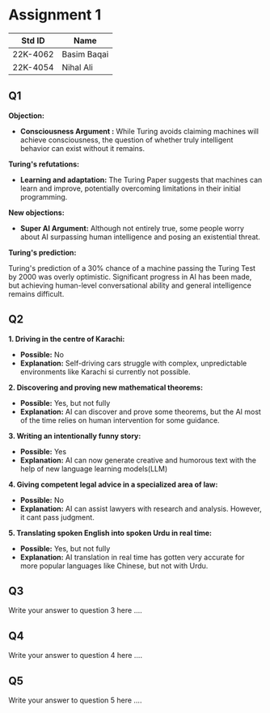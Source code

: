# Assignment 1
|Std ID|Name|
|------|-|
|22K-4062|Basim Baqai|
|22K-4054|Nihal Ali|

## Q1
**Objection:**

- **Consciousness Argument :** While Turing avoids claiming machines will achieve consciousness, the question of whether truly intelligent behavior can exist without it remains.

**Turing's refutations:**

- **Learning and adaptation:** The Turing Paper suggests that machines can learn and improve, potentially overcoming limitations in their initial programming.

**New objections:**

- **Super AI Argument:** Although not entirely true, some people worry about AI surpassing human intelligence and posing an existential threat.

**Turing's prediction:**

Turing's prediction of a 30% chance of a machine passing the Turing Test by 2000 was overly optimistic. Significant progress in AI has been made, but achieving human-level conversational ability and general intelligence remains difficult.

## Q2

**1. Driving in the centre of Karachi:**

- **Possible:** No
- **Explanation:** Self-driving cars struggle with complex, unpredictable environments like Karachi si currently not possible.

**2. Discovering and proving new mathematical theorems:**

- **Possible:** Yes, but not fully
- **Explanation:** AI can discover and prove some theorems, but the AI most of the time relies on human intervention for some guidance.

**3. Writing an intentionally funny story:**

- **Possible:** Yes
- **Explanation:** AI can now generate creative and humorous text with the help of new language learning models(LLM)

**4. Giving competent legal advice in a specialized area of law:**

- **Possible:** No
- **Explanation:** AI can assist lawyers with research and analysis. However, it cant pass judgment.

**5. Translating spoken English into spoken Urdu in real time:**

- **Possible:** Yes, but not fully
- **Explanation:** AI translation in real time has gotten very accurate for more popular languages like Chinese, but not with Urdu.
  
## Q3
Write your answer to question 3 here ....
## Q4
Write your answer to question 4 here ....
## Q5
Write your answer to question 5 here ....

